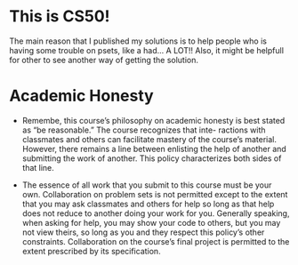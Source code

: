 # This is CS50!

The main reason that I published my solutions is to help people who is having some trouble on psets, like a had... A LOT!!
Also, it might be helpfull for other to see another way of getting the solution.

# Academic Honesty

* Remembe, this course’s philosophy on academic honesty is best stated as “be reasonable.” The course recognizes that inte-
  ractions with classmates and others can facilitate mastery of the course’s material. However, there remains a line between
  enlisting the help of another and submitting the work of another. This policy characterizes both sides of that line.

* The essence of all work that you submit to this course must be your own. Collaboration on problem sets is not permitted except
  to the extent that you may ask classmates and others for help so long as that help does not reduce to another doing your work
  for you. Generally speaking, when asking for help, you may show your code to others, but you may not view theirs, so long as
  you and they respect this policy’s other constraints. Collaboration on the course’s final project is permitted to the extent
  prescribed by its specification.

